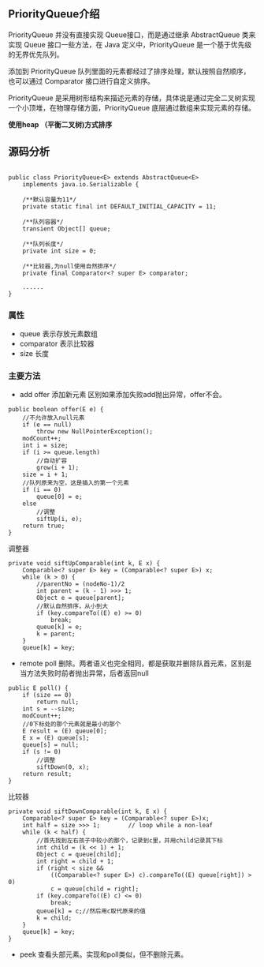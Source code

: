 ## PriorityQueue介绍
PriorityQueue 并没有直接实现 Queue接口，而是通过继承 AbstractQueue 类来实现 Queue 接口一些方法，在 Java 定义中，PriorityQueue 是一个基于优先级的无界优先队列。

添加到 PriorityQueue 队列里面的元素都经过了排序处理，默认按照自然顺序，也可以通过 Comparator 接口进行自定义排序。

PriorityQueue 是采用树形结构来描述元素的存储，具体说是通过完全二叉树实现一个小顶堆，在物理存储方面，PriorityQueue 底层通过数组来实现元素的存储。

**使用heap （平衡二叉树)方式排序** 

## 源码分析
````

public class PriorityQueue<E> extends AbstractQueue<E>
    implements java.io.Serializable {
    
    /**默认容量为11*/
    private static final int DEFAULT_INITIAL_CAPACITY = 11;
 
    /**队列容器*/
    transient Object[] queue;
 
    /**队列长度*/
    private int size = 0;
 
    /**比较器,为null使用自然排序*/
    private final Comparator<? super E> comparator;
 
    ......
}
````
### 属性
* queue 表示存放元素数组
* comparator 表示比较器
* size 长度

### 主要方法
* add offer 添加新元素 区别如果添加失败add抛出异常，offer不会。
````
public boolean offer(E e) {
    //不允许放入null元素
    if (e == null)
        throw new NullPointerException();
    modCount++;
    int i = size;
    if (i >= queue.length)
        //自动扩容
        grow(i + 1);
    size = i + 1;
    //队列原来为空，这是插入的第一个元素
    if (i == 0)
        queue[0] = e;
    else
        //调整
        siftUp(i, e);
    return true;
}
````
调整器
````
private void siftUpComparable(int k, E x) {
    Comparable<? super E> key = (Comparable<? super E>) x;
    while (k > 0) {
        //parentNo = (nodeNo-1)/2
        int parent = (k - 1) >>> 1;
        Object e = queue[parent];
        //默认自然排序，从小到大
        if (key.compareTo((E) e) >= 0)
            break;
        queue[k] = e;
        k = parent;
    }
    queue[k] = key;

````
* remote poll 删除。两者语义也完全相同，都是获取并删除队首元素，区别是当方法失败时前者抛出异常，后者返回null
````
public E poll() {
    if (size == 0)
        return null;
    int s = --size;
    modCount++;
    //0下标处的那个元素就是最小的那个
    E result = (E) queue[0];
    E x = (E) queue[s];
    queue[s] = null;
    if (s != 0)
        //调整
        siftDown(0, x);
    return result;
}
````
比较器
````
private void siftDownComparable(int k, E x) {
    Comparable<? super E> key = (Comparable<? super E>)x;
    int half = size >>> 1;        // loop while a non-leaf
    while (k < half) {
        //首先找到左右孩子中较小的那个，记录到c里，并用child记录其下标
        int child = (k << 1) + 1;
        Object c = queue[child];
        int right = child + 1;
        if (right < size &&
            ((Comparable<? super E>) c).compareTo((E) queue[right]) > 0)
            c = queue[child = right];
        if (key.compareTo((E) c) <= 0)
            break;
        queue[k] = c;//然后用c取代原来的值
        k = child;
    }
    queue[k] = key;
}

````
* peek 查看头部元素。实现和poll类似，但不删除元素。




